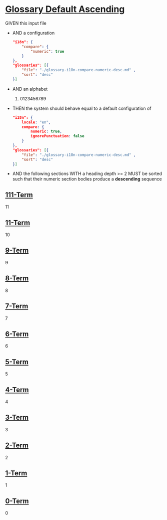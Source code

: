 # [Glossary Default Ascending](#glossary-default-ascending)

GIVEN this input file

-   AND a configuration

    ```json
    "i18n": {
        "compare": {
            "numeric": true
        }
    },
    "glossaries": [{
        "file": "./glossary-i18n-compare-numeric-desc.md" ,
        "sort": "desc"
    }]
    ```

-   AND an alphabet
    1.  0123456789

-   THEN the system should behave equal to a default configuration of

    ```json
    "i18n": {
        locale: "en",
        compare: {
            numeric: true,
            ignorePunctuation: false
        }
    },
    "glossaries": [{
        "file": "./glossary-i18n-compare-numeric-desc.md" ,
        "sort": "desc"
    }]
    ```

-   AND the following sections WITH a heading depth >= 2 MUST be sorted such that their numeric section bodies produce a **descending** sequence

## [111-Term](#111-term)

11

## [11-Term](#11-term)

10

## [9-Term](#9-term)

9

## [8-Term](#8-term)

8

## [7-Term](#7-term)

7

## [6-Term](#6-term)

6

## [5-Term](#5-term)

5

## [4-Term](#4-term)

4

## [3-Term](#3-term)

3

## [2-Term](#2-term)

2

## [1-Term](#1-term)

1

## [0-Term](#0-term)

0
